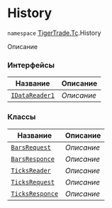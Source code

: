 
# History

`namespace` [TigerTrade.Tc](../TigerTrade.Tc.md).History

Описание


### Интерфейсы
| Название | Описание |
| --- | --- |
| [`IDataReader1`](./History/IDataReader1.cs.md) | *Описание* |

### Классы
| Название | Описание |
| --- | --- |
| [`BarsRequest`](./History/BarsRequest.cs.md) | *Описание* |
| [`BarsResponce`](./History/BarsResponce.cs.md) | *Описание* |
| [`TicksReader`](./History/TicksReader.cs.md) | *Описание* |
| [`TicksRequest`](./History/TicksRequest.cs.md) | *Описание* |
| [`TicksResponce`](./History/TicksResponce.cs.md) | *Описание* |
